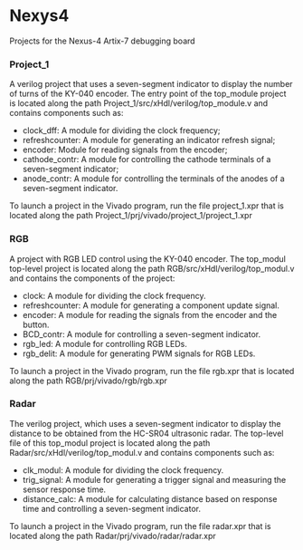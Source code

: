 # Nexys4
Projects for the Nexus-4 Artix-7 debugging board

### Project_1
A verilog project that uses a seven-segment indicator to display the number of turns of the KY-040 encoder.
The entry point of the top_module project is located along the path Project_1/src/xHdl/verilog/top_module.v and contains components such as:
  * clock_dff: A module for dividing the clock frequency;
  * refreshcounter: A module for generating an indicator refresh signal;
  * encoder: Module for reading signals from the encoder;
  * cathode_contr: A module for controlling the cathode terminals of a seven-segment indicator;
  * anode_contr: A module for controlling the terminals of the anodes of a seven-segment indicator.

To launch a project in the Vivado program, run the file project_1.xpr that is located along the path Project_1/prj/vivado/project_1/project_1.xpr 


### RGB
A project with RGB LED control using the KY-040 encoder. 
The top_modul top-level project is located along the path RGB/src/xHdl/verilog/top_modul.v and contains the components of the project:
  * clock: A module for dividing the clock frequency.
  * refreshcounter: A module for generating a component update signal.
  * encoder: A module for reading the signals from the encoder and the button.
  * BCD_contr: A module for controlling a seven-segment indicator.
  * rgb_led: A module for controlling RGB LEDs.
  * rgb_delit: A module for generating PWM signals for RGB LEDs.

To launch a project in the Vivado program, run the file rgb.xpr that is located along the path RGB/prj/vivado/rgb/rgb.xpr      


### Radar
The verilog project, which uses a seven-segment indicator to display the distance to be obtained from the HC-SR04 ultrasonic radar.
The top-level file of this top_modul project is located along the path Radar/src/xHdl/verilog/top_modul.v and contains components such as:
  * clk_modul: A module for dividing the clock frequency.
  * trig_signal: A module for generating a trigger signal and measuring the sensor response time.
  * distance_calc: A module for calculating distance based on response time and controlling a seven-segment indicator.

To launch a project in the Vivado program, run the file radar.xpr that is located along the path Radar/prj/vivado/radar/radar.xpr    
